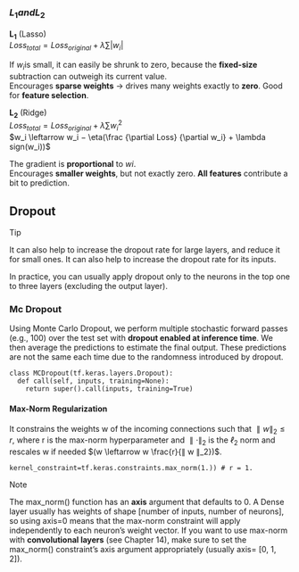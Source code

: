 ### $L_1 and L_2$ 

$\mathbf{L_1}$ (Lasso)   
$Loss_{total}​=Loss_{original}​+λ\sum|w_i|$

If $w_i$​ is small, it can easily be shrunk to zero, because the **fixed-size** subtraction can outweigh its current value.  
Encourages **sparse weights** → drives many weights exactly to **zero**.
Good for **feature selection**.

$\mathbf{L_2}$ (Ridge)   
$Loss_{total}​=Loss_{original}​+λ\sum w_i^2$  
$w_i​ \leftarrow w_i ​− \eta(\frac {\partial Loss}​ {\partial w_i} + \lambda sign(w_i​))$  

The gradient is **proportional** to $wi$.  
Encourages **smaller weights**, but not exactly zero.
**All features** contribute a bit to prediction.

## Dropout
> [!TIP]
> It can also help to increase the dropout rate for large layers, and reduce it for small ones. It can also help to increase the dropout rate for its inputs.
>
> In practice, you can usually apply dropout only to the neurons in the top one to three layers (excluding the output layer).

### Mc Dropout 
Using Monte Carlo Dropout, we perform multiple stochastic forward passes (e.g., 100) over the test set with **dropout enabled at inference time**. We then average the predictions to estimate the final output. These predictions are not the same each time due to the randomness introduced by dropout.

```
class MCDropout(tf.keras.layers.Dropout):
  def call(self, inputs, training=None):
    return super().call(inputs, training=True)
```
#### Max-Norm Regularization
It constrains the weights w of the incoming connections such that $∥ w ∥_2 ≤ r$, where r is the max-norm hyperparameter and $∥ · ∥_2$ is the $ℓ_2$ norm and rescales w if needed $(w \leftarrow w \frac{r}{∥ w ∥_2})$.
```
kernel_constraint=tf.keras.constraints.max_norm(1.)) # r = 1.
```
> [!NOTE]
> The max_norm() function has an **axis** argument that defaults to 0. A
Dense layer usually has weights of shape [number of inputs, number of
neurons], so using axis=0 means that the max-norm constraint will apply
independently to each neuron’s weight vector. If you want to use max-norm
with **convolutional layers** (see Chapter 14), make sure to set the
max_norm() constraint’s axis argument appropriately (usually axis=
[0, 1, 2]).
